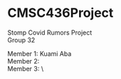 # CMSC436Project
Stomp Covid Rumors Project\
Group 32

Member 1: Kuami Aba\
Member 2: \
Member 3: \
